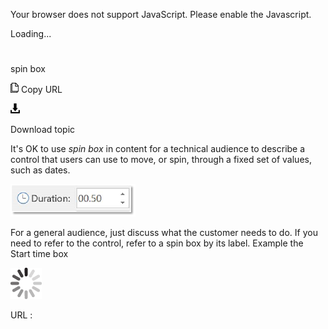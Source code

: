 Your browser does not support JavaScript. Please enable the Javascript.

Loading...

# 

spin box

![Copy URL](media/spin-box/Copy.png)
Copy URL

![Download](media/spin-box/Download.png)

Download topic

It's OK to use *spin box* in
content for a technical audience to describe a control that users can
use to move, or spin, through a fixed set of values, such as dates.

![](media/spin-box/63270893.jpg)

For
a general audience, just discuss what the customer needs to do. If you
need to refer to the control, refer to a spin box by its label.
Example
the Start time box

![In progress](media/spin-box/activity-large.gif)

URL :
